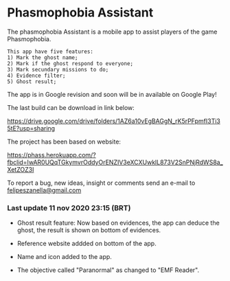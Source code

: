 # Phasmophobia Assistant

The phasmophobia Assistant is a mobile app to assist players of the game Phasmophobia.

    This app have five features:
    1) Mark the ghost name;
    2) Mark if the ghost respond to everyone;
    3) Mark secundary missions to do;
    4) Evidence filter;
    5) Ghost result;
    
The app is in Google revision and soon will be in available on Google Play!   
    
The last build can be download in link below: 

https://drive.google.com/drive/folders/1AZ6a10vEgBAGgN_rK5rPFpmfI3Ti35tE?usp=sharing
    
The project has been based on website: 

https://phass.herokuapp.com/?fbclid=IwAR0UQqTGkymvrOddyOrENZIV3eXCXUwklL873V2SnPNjRdWS8a_XetZOZ3I

To report a bug, new ideas, insight or comments send an e-mail to felipeszanella@gmail.com

### Last update 11 nov 2020 23:15 (BRT)

* Ghost result feature: Now based on evidences, the app can deduce the ghost, the result is shown on bottom of evidences.

* Reference website addded on bottom of the app.

* Name and icon added to the app.

* The objective called "Paranormal" as changed to "EMF Reader".
